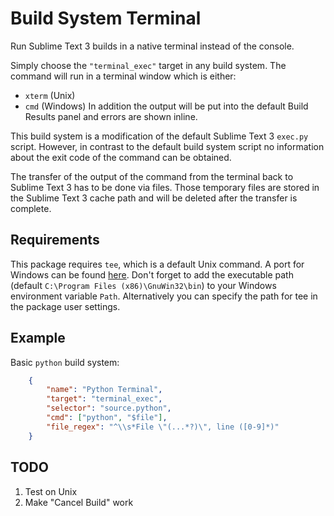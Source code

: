 # Build System Terminal

Run Sublime Text 3 builds in a native terminal instead of the console.

Simply choose the `"terminal_exec"` target in any build system. The command will run in a terminal window which is either:
* `xterm` (Unix)
* `cmd` (Windows)
In addition the output will be put into the default Build Results panel and errors are shown inline.

This build system is a modification of the default Sublime Text 3 `exec.py` script. However, in contrast to the default build system script no information about the exit code of the command can be obtained.

The transfer of the output of the command from the terminal back to Sublime Text 3 has to be done via files. Those temporary files are stored in the Sublime Text 3 cache path and will be deleted after the transfer is complete.

## Requirements

This package requires `tee`, which is a default Unix command. A port for Windows can be found [here](http://gnuwin32.sourceforge.net/packages/coreutils.htm). Don't forget to add the executable path (default `C:\Program Files (x86)\GnuWin32\bin`) to your Windows environment variable `Path`. Alternatively you can specify the path for tee in the package user settings.

## Example

Basic `python` build system:
```json
    {
        "name": "Python Terminal",
        "target": "terminal_exec",
        "selector": "source.python",
        "cmd": ["python", "$file"],
        "file_regex": "^\\s*File \"(...*?)\", line ([0-9]*)"
    }
```

## TODO

1. Test on Unix
2. Make "Cancel Build" work
